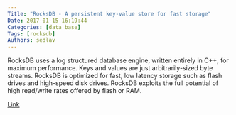 ```yaml
---
Title: "RocksDB - A persistent key-value store for fast storage"
Date: 2017-01-15 16:19:44
Categories: [data base]
Tags: [rocksdb]
Authors: sedlav
---
```


RocksDB uses a log structured database engine, written entirely in C++, for maximum performance. Keys and values are just arbitrarily-sized byte streams. RocksDB is optimized for fast, low latency storage such as flash drives and high-speed disk drives. RocksDB exploits the full potential of high read/write rates offered by flash or RAM.

[Link](http://rocksdb.org/)
